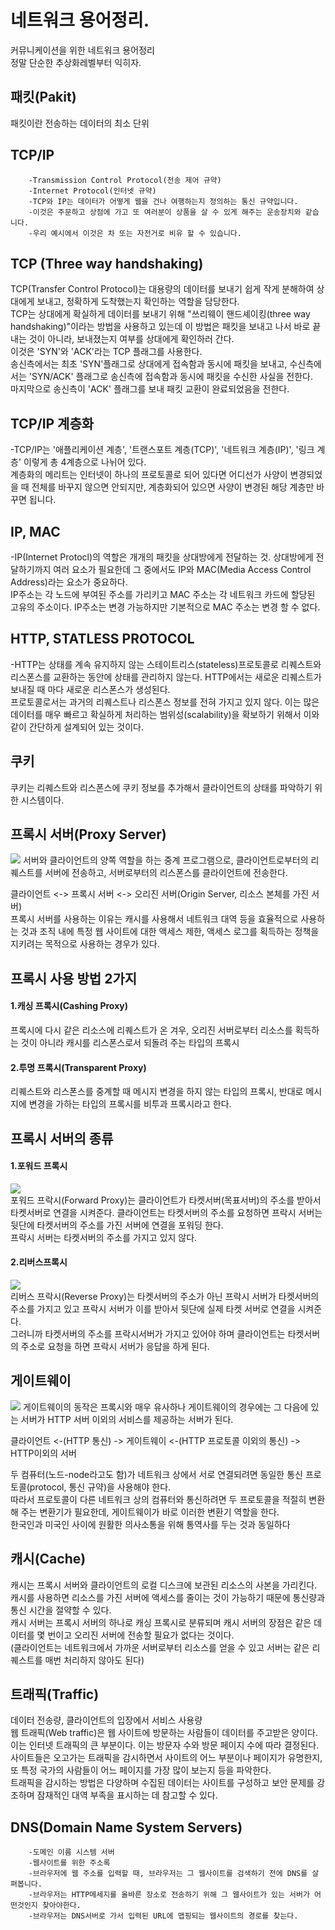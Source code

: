 # 네트워크 용어정리.

커뮤니케이션을 위한 네트워크 용어정리<br>
정말 단순한 추상화레벨부터 익히자.


## 패킷(Pakit)
패킷이란 전송하는 데이터의 최소 단위

 
## TCP/IP
		-Transmission Control Protocol(전송 제어 규약)
		-Internet Protocol(인터넷 규약)
		-TCP와 IP는 데이터가 어떻게 웹을 건나 여행하는지 정의하는 통신 규약입니다.
		-이것은 주문하고 상점에 가고 또 여러분이 상품을 살 수 있게 해주는 운송장치와 같습니다.
		-우리 예시에서 이것은 차 또는 자전거로 비유 할 수 있습니다.
	

## TCP (Three way handshaking)
TCP(Transfer Control Protocol)는 대용량의 데이터를 보내기 쉽게 작게 분해하여 상대에게 보내고, 정확하게 도착했는지 확인하는 역할을 담당한다.<br>
 TCP는 상대에게 확실하게 데이터를 보내기 위해 "쓰리웨이 핸드셰이킹(three way handshaking)"이라는 방법을 사용하고 있는데 이 방법은 패킷을 보내고 나서 바로 끝내는 것이 아니라, 보내졌는지 여부를 상대에게 확인하러 간다.<br>
  이것은 'SYN'와 'ACK'라는 TCP 플래그를 사용한다.<br>
   송신측에서는 최초 'SYN'플래그로 상대에게 접속함과 동시에 패킷을 보내고, 수신측에서는 'SYN/ACK' 플래그로 송신측에 접속함과 동시에 패킷을 수신한 사실을 전한다.<br>
    마지막으로 송신측이 'ACK' 플래그를 보내 패킷 교환이 완료되었음을 전한다. 


## TCP/IP 계층화 
-TCP/IP는 '애플리케이션 계층', '트랜스포트 계층(TCP)', '네트워크 계층(IP)', '링크 계층' 이렇게 총 4계층으로 나뉘어 있다. <br>
계층화의 메리트는 인터넷이 하나의 프로토콜로 되어 있다면 어디선가 사양이 변경되었을 때 전체를 바꾸지 않으면 안되지만, 계층화되어 있으면 사양이 변경된 해당 계층만 바꾸면 됩니다.

## IP, MAC
-IP(Internet Protocl)의 역할은 개개의 패킷을 상대방에게 전달하는 것. 상대방에게 전달하기까지 여러 요소가 필요한데 그 중에서도 IP와 MAC(Media Access Control Address)라는 요소가 중요하다.<br>
IP주소는 각 노드에 부여된 주소를 가리키고 MAC 주소는 각 네트워크 카드에 할당된 고유의 주소이다. IP주소는 변경 가능하지만 기본적으로 MAC 주소는 변경 할 수 없다.


## HTTP, STATLESS PROTOCOL
-HTTP는 상태를 계속 유지하지 않는 스테이트리스(stateless)프로토콜로 리퀘스트와 리스폰스를 교환하는 동안에 상태를 관리하지 않는다. HTTP에서는 새로운 리퀘스트가 보내질 때 마다 새로운 리스폰스가 생성된다.<br>
 프로토콜로서는 과거의 리퀘스트나 리스폰스 정보를 전혀 가지고 있지 않다. 이는 많은 데이터를 매우 빠르고 확실하게 처리하는 범위성(scalability)을 확보하기 위해서 이와 같이 간단하게 설계되어 있는 것이다. 

## 쿠키
쿠키는 리퀘스트와 리스폰스에 쿠키 정보를 추가해서 클라이언트의 상태를 파악하기 위한 시스템이다.



## 프록시 서버(Proxy Server)
![](/resource/img/ProxyServer.png)
서버와 클라이언트의 양쪽 역할을 하는 중계 프로그램으로, 클라이언트로부터의 리퀘스트를 서버에 전송하고, 서버로부터의 리스폰스를 클라이언트에 전송한다.<br>

클라이언트 <-> 프록시 서버 <-> 오리진 서버(Origin Server, 리소스 본체를 가진 서버)<br>
프록시 서버를 사용하는 이유는 캐시를 사용해서 네트워크 대역 등을 효율적으로 사용하는 것과 조직 내에 특정 웹 사이트에 대한 액세스 제한, 액세스 로그를 획득하는 정책을 지키려는 목적으로 사용하는 경우가 있다.



## 프록시 사용 방법 2가지

#### 1.캐싱 프록시(Cashing Proxy)
 프록시에 다시 같은 리소스에 리퀘스트가 온 겨우, 오리진 서버로부터 리소스를 획득하는 것이 아니라 캐시를 리스폰스로서 되돌려 주는 타입의 프록시

#### 2.투명 프록시(Transparent Proxy)
 리퀘스트와 리스폰스를 중계할 때 메시지 변경을 하지 않는 타입의 프록시, 반대로 메시지에 변경을 가하는 타입의 프록시를 비투과 프록시라고 한다.

## 프록시 서버의 종류

#### 1.포워드 프록시
![](/resource/img/forwardProxy.png)<br>
포워드 프락시(Forward Proxy)는 클라이언트가 타켓서버(목표서버)의 주소를 받아서 타켓서버로 연결을 시켜준다. 클라이언트는 타켓서버의 주소를 요청하면 프락시 서버는 뒷단에 타켓서버의 주소를 가진 서버에 연결을 포워딩 한다.<br>
 프락시 서버는 타켓서버의 주소를 가지고 있지 않다.


#### 2.리버스프록시
![](/resource/img/reverseProxy.png)<br>
리버스 프락시(Reverse Proxy)는 타켓서버의 주소가 아닌 프락시 서버가 타켓서버의 주소를 가지고 있고 프락시 서버가 이를 받아서 뒷단에 실제 타켓 서버로 연결을 시켜준다.<br> 그러니까 타켓서버의 주소를 프락시서버가 가지고 있어야 하며 클라이언트는 타켓서버의 주소로 요청을 하면 프락시 서버가 응답을 하게 된다.




## 게이트웨이 
![](/resource/img/gateWay.png)
게이트웨이의 동작은 프록시와 매우 유사하나 게이트웨이의 경우에는 그 다음에 있는 서버가 HTTP 서버 이외의 서비스를 제공하는 서버가 된다.<br>

클라이언트 <-(HTTP 통신) -> 게이트웨이 <-(HTTP 프로토콜 이외의 통신) -> HTTP이외의 서버

두 컴퓨터(노드-node라고도 함)가 네트워크 상에서 서로 연결되려면 동일한 통신 프로토콜(protocol, 통신 규약)을 사용해야 한다.<br>
따라서 프로토콜이 다른 네트워크 상의 컴퓨터와 통신하려면 두 프로토콜을 적절히 변환해 주는 변환기가 필요한데, 게이트웨이가 바로 이러한 변환기 역할을 한다.<br>
한국인과 미국인 사이에 원활한 의사소통을 위해 통역사를 두는 것과 동일하다 



## 캐시(Cache)
 캐시는 프록시 서버와 클라이언트의 로컬 디스크에 보관된 리소스의 사본을 가리킨다. <br>
 캐시를 사용하면 리소스를 가진 서버에 액세스를 줄이는 것이 가능하기 때문에 통신량과 통신 시간을 절약할 수 있다.<br>
 캐시 서버는 프록시 서버의 하나로 캐싱 프록시로 분류되며 캐시 서버의 장점은 같은 데이터를 몇 번이고 오리진 서버에 전송할 필요가 없다는 것이다.<br>
 (클라이언트는 네트워크에서 가까운 서버로부터 리소스를 얻을 수 있고 서버는 같은 리퀘스트를 매번 처리하지 않아도 된다)<br>



## 트래픽(Traffic)
데이터 전송량, 클라이언트의 입장에서 서비스 사용량<br>
웹 트래픽(Web traffic)은 웹 사이트에 방문하는 사람들이 데이터를 주고받은 양이다. 이는 인터넷 트래픽의 큰 부분이다. 이는 방문자 수와 방문 페이지 수에 따라 결정된다. <br>사이트들은 오고가는 트래픽을 감시하면서 사이트의 어느 부분이나 페이지가 유명한지, 또 특정 국가의 사람들이 어느 페이지를 가장 많이 보는지 등을 파악한다.<br>
 트래픽을 감시하는 방법은 다양하며 수집된 데이터는 사이트를 구성하고 보안 문제를 강조하며 잠재적인 대역 부족을 표시하는 데 참고할 수 있다. 




## DNS(Domain Name System Servers)
		-도메인 이름 시스템 서버
		-웹사이트를 위한 주소록
		-브라우저에 웹 주소를 입력할 때, 브라우저는 그 웹사이트를 검색하기 전에 DNS를 살펴봅니다.
		-브라우저는 HTTP메세지를 올바른 장소로 전송하기 위해 그 웹사이트가 있는 서버가 어떤것인지 찾아야한다.
		-브라우저는 DNS서버로 가서 입력된 URL에 맵핑되는 웹사이트의 경로를 찾는다.
